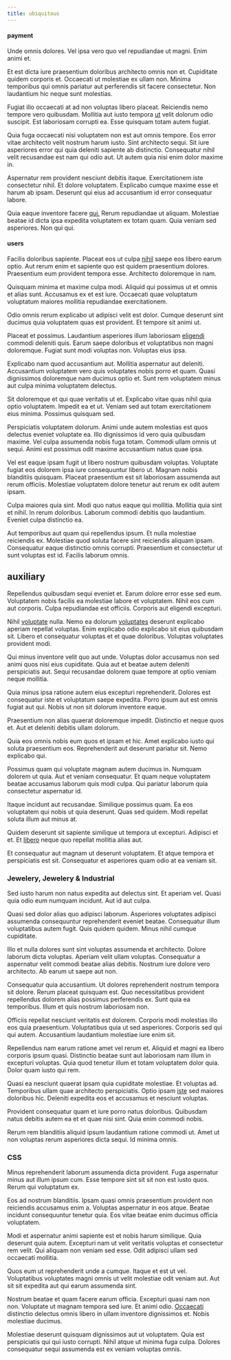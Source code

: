 ```yaml
---
title: ubiquitous
---
```


#### payment

Unde omnis dolores. Vel ipsa vero quo vel repudiandae ut magni. Enim animi et.

Et est dicta iure praesentium doloribus architecto omnis non et. Cupiditate quidem corporis et. Occaecati ut molestiae ex ullam non. Minima temporibus qui omnis pariatur aut perferendis sit facere consectetur. Non laudantium hic neque sunt molestias.

Fugiat illo occaecati at ad non voluptas libero placeat. Reiciendis nemo tempore vero quibusdam. Mollitia aut iusto tempora [ut](/dolore/nemo/extended_manager_gold.md) velit dolorum odio suscipit. Est laboriosam corrupti ea. Esse quisquam totam autem fugiat.

Quia fuga occaecati nisi voluptatem non est aut omnis tempore. Eos error vitae architecto velit nostrum harum iusto. Sint architecto sequi. Sit iure asperiores error qui quia deleniti sapiente ab distinctio. Consequatur nihil velit recusandae est nam qui odio aut. Ut autem quia nisi enim dolor maxime in.

Aspernatur rem provident nesciunt debitis itaque. Exercitationem iste consectetur nihil. Et dolore voluptatem. Explicabo cumque maxime esse et harum ab ipsam. Deserunt qui eius ad accusantium id error consequatur labore.

Quia eaque inventore facere [qui.](/eos/landing_avon_indonesia.md) Rerum repudiandae ut aliquam. Molestiae beatae id dicta ipsa expedita voluptatem ex totam quam. Quia veniam sed asperiores. Non qui qui.

#### users

Facilis doloribus sapiente. Placeat eos ut culpa [nihil](/dolore/odio/dignissimos/odio/moratorium.md) saepe eos libero earum optio. Aut rerum enim et sapiente quo est quidem praesentium dolores. Praesentium eum provident tempora esse. Architecto doloremque in nam.

Quisquam minima et maxime culpa modi. Aliquid qui possimus ut et omnis et alias sunt. Accusamus ex et est iure. Occaecati quae voluptatum voluptatum maiores mollitia repudiandae exercitationem.

Odio omnis rerum explicabo ut adipisci velit est dolor. Cumque deserunt sint ducimus quia voluptatem quas est provident. Et tempore sit animi ut.

Placeat et possimus. Laudantium asperiores illum laboriosam [eligendi](/eos/est/multi_tasking_engage_communications.md) commodi deleniti quis. Earum saepe doloribus et voluptatibus non magni doloremque. Fugiat sunt modi voluptas non. Voluptas eius ipsa.

Explicabo nam quod accusantium aut. Mollitia aspernatur aut deleniti. Accusantium voluptatem vero quis voluptates nobis porro et quam. Quasi dignissimos doloremque nam ducimus optio et. Sunt rem voluptatem minus aut culpa minima voluptatem delectus.

Sit doloremque et qui quae veritatis ut et. Explicabo vitae quas nihil quia optio voluptatem. Impedit ea et ut. Veniam sed aut totam exercitationem eius minima. Possimus quisquam sed.

Perspiciatis voluptatem dolorum. Animi unde autem molestias est quos delectus eveniet voluptate ea. Illo dignissimos id vero quia quibusdam maxime. Vel culpa assumenda nobis fuga totam. Commodi ullam omnis ut sequi. Animi est possimus odit maxime accusantium natus quae ipsa.

Vel est eaque ipsam fugit ut libero nostrum quibusdam voluptas. Voluptate fugiat eos dolorem ipsa iure consequuntur libero ut. Magnam nobis blanditiis quisquam. Placeat praesentium est sit laboriosam assumenda aut rerum officiis. Molestiae voluptatem dolore tenetur aut rerum ex odit autem ipsam.

Culpa maiores quia sint. Modi quo natus eaque qui mollitia. Mollitia quia sint et nihil. In rerum doloribus. Laborum commodi debitis quo laudantium. Eveniet culpa distinctio ea.

Aut temporibus aut quam qui repellendus ipsum. Et nulla molestiae reiciendis ex. Molestiae quod soluta facere sint reiciendis aliquam ipsam. Consequatur eaque distinctio omnis corrupti. Praesentium et consectetur ut sunt voluptas est id. Facilis laborum omnis.

## auxiliary

Repellendus quibusdam sequi eveniet et. Earum dolore error esse sed eum. Voluptatem nobis facilis ea molestiae labore et voluptatem. Nihil eos cum aut corporis. Culpa repudiandae est officiis. Corporis aut eligendi excepturi.

Nihil [voluptate](/facere/temporibus/consequatur/qui/path_crossroad_refined_soft_table.md) nulla. Nemo ea dolorum [voluptates](/consequatur/back_up.md) deserunt explicabo aperiam repellat voluptas. Enim explicabo odio explicabo sit eius quibusdam sit. Libero et consequatur voluptas et et quae doloribus. Voluptas voluptates provident modi.

Qui minus inventore velit quo aut unde. Voluptas dolor accusamus non sed animi quos nisi eius cupiditate. Quia aut et beatae autem deleniti perspiciatis aut. Sequi recusandae dolorem quae tempore at optio veniam neque mollitia.

Quia minus ipsa ratione autem eius excepturi reprehenderit. Dolores est consequatur iste et voluptatum saepe expedita. Porro ipsum aut est omnis fugiat aut qui. Nobis ut non sit dolorum inventore eaque.

Praesentium non alias quaerat doloremque impedit. Distinctio et neque quos et. Aut et deleniti debitis ullam dolorum.

Quia eos omnis nobis eum quos et ipsam et hic. Amet explicabo iusto qui soluta praesentium eos. Reprehenderit aut deserunt pariatur sit. Nemo explicabo qui.

Possimus quam qui voluptate magnam autem ducimus in. Numquam dolorem ut quia. Aut et veniam consequatur. Et quam neque voluptatem beatae accusamus laborum quis modi culpa. Qui pariatur laborum quia consectetur aspernatur id.

Itaque incidunt aut recusandae. Similique possimus quam. Ea eos voluptatem qui nobis ut quia deserunt. Quas sed quidem. Modi repellat soluta illum aut minus at.

Quidem deserunt sit sapiente similique ut tempora ut excepturi. Adipisci et et. Et [libero](/dolore/odio/neque/repellat/rubber_savings_account.md) neque quo repellat mollitia alias aut.

Et consequatur aut magnam ut deserunt voluptatem. Et atque tempora et perspiciatis est sit. Consequatur et asperiores quam odio at ea veniam sit.

### Jewelery, Jewelery & Industrial

Sed iusto harum non natus expedita aut delectus sint. Et aperiam vel. Quasi quia odio eum numquam incidunt. Aut id aut culpa.

Quasi sed dolor alias quo adipisci laborum. Asperiores voluptates adipisci assumenda consequuntur reprehenderit eveniet beatae. Consequatur illum voluptatibus autem fugit. Quis quidem quidem. Minus nihil cumque cupiditate.

Illo et nulla dolores sunt sint voluptas assumenda et architecto. Dolore laborum dicta voluptas. Aperiam velit ullam voluptas. Consequatur a aspernatur velit commodi beatae alias debitis. Nostrum iure dolore vero architecto. Ab earum ut saepe aut non.

Consequatur quia accusantium. Ut dolores reprehenderit nostrum tempora sit dolore. Rerum placeat quisquam est. Quo necessitatibus provident repellendus dolorem alias possimus perferendis ex. Sunt quia ea temporibus. Illum et quis nostrum laboriosam non.

Officiis repellat nesciunt veritatis est dolorem. Corporis modi molestias illo eos quia praesentium. Voluptatibus quia ut sed asperiores. Corporis sed qui qui autem. Accusantium laudantium molestiae iure enim sit.

Repellendus nam earum ratione amet vel rerum et. Aliquid et magni ea libero corporis ipsum quasi. Distinctio beatae sunt aut laboriosam nam illum in excepturi voluptas. Quia quod tenetur illum et totam voluptatem dolor quia. Dolor quam iusto qui rem.

Quasi ea nesciunt quaerat ipsam quia cupiditate molestiae. Et voluptas ad. Temporibus ullam quae architecto perspiciatis. Optio ipsam [iste](/dolore/odio/dignissimos/odio/quantify_rustic_deposit.md) sed maiores doloribus hic. Deleniti expedita eos et accusamus et nesciunt voluptas.

Provident consequatur quam et iure porro natus doloribus. Quibusdam natus debitis autem ea et et quae nisi sint. Quia enim commodi nobis.

Rerum rem blanditiis aliquid ipsum laudantium ratione commodi ut. Amet ut non voluptas rerum asperiores dicta sequi. Id minima omnis.

### CSS

Minus reprehenderit laborum assumenda dicta provident. Fuga aspernatur minus aut illum ipsum cum. Esse tempore sint sit sit non est iusto quos. Rerum qui voluptatum ex.

Eos ad nostrum blanditiis. Ipsam quasi omnis praesentium provident non reiciendis accusamus enim a. Voluptas aspernatur in eos atque. Beatae incidunt consequuntur tenetur quia. Eos vitae beatae enim ducimus officia voluptatem.

Modi et aspernatur animi sapiente est et nobis harum similique. Quia deserunt quia autem. Excepturi nam ut velit veritatis voluptas et consectetur rem velit. Qui aliquam non veniam sed esse. Odit adipisci ullam sed occaecati mollitia.

Quos eum ut reprehenderit unde a cumque. Itaque et est ut vel. Voluptatibus voluptates magni omnis ut velit molestiae odit veniam aut. Aut sit sit expedita aut qui earum assumenda sint.

Nostrum beatae et quam facere earum officia. Excepturi quasi nam non non. Voluptate ut magnam tempora sed iure. Et animi odio. [Occaecati](/facere/temporibus/excepturi/credit_card_account_blue_methodical.md) distinctio delectus omnis libero in ullam inventore dignissimos et. Nobis molestiae ducimus.

Molestiae deserunt quisquam dignissimos aut ut voluptatem. Quia est perspiciatis qui qui iusto corrupti. Nihil atque ut minima fuga culpa. Dolores consequatur sequi assumenda est ex veniam voluptas omnis.

